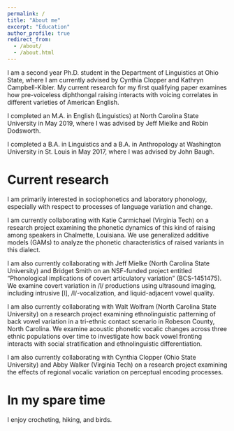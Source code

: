 ```yaml
---
permalink: /
title: "About me"
excerpt: "Education"
author_profile: true
redirect_from: 
  - /about/
  - /about.html
---
```


I am a second year Ph.D. student in the Department of Linguistics at Ohio State, where I am currently advised by Cynthia Clopper and Kathryn Campbell-Kibler. My current research for my first qualifying paper examines how pre-voiceless diphthongal raising interacts with voicing correlates in different varieties of American English. 

I completed an M.A. in English (Linguistics) at North Carolina State University in May 2019, where I was advised by Jeff Mielke and Robin Dodsworth.

I completed a B.A. in Linguistics and a B.A. in Anthropology at Washington University in St. Louis in May 2017, where I was advised by John Baugh.

Current research
======
I am primarily interested in sociophonetics and laboratory phonology, especially with respect to processes of language variation and change. 

I am currently collaborating with Katie Carmichael (Virginia Tech) on a research project examining the phonetic dynamics of this kind of raising among speakers in Chalmette, Louisiana. We use generalized additive models (GAMs) to analyze the phonetic characteristics of raised variants in this dialect.

I am also currently collaborating with Jeff Mielke (North Carolina State University) and Bridget Smith on an NSF-funded project entitled “Phonological implications of covert articulatory variation” (BCS-1451475). We examine covert variation in /l/ productions using ultrasound imaging, including intrusive [l], /l/-vocalization, and liquid-adjacent vowel quality.

I am also currently collaborating with Walt Wolfram (North Carolina State University) on a research project examining ethnolinguistic patterning of back vowel variation in a tri-ethnic contact scenario in Robeson County, North Carolina. We examine acoustic phonetic vocalic changes across three ethnic populations over time to investigate how back vowel fronting interacts with social stratification and ethnolinguistic differentiation.

I am also currently collaborating with Cynthia Clopper (Ohio State University) and Abby Walker (Virginia Tech) on a research project examining the effects of regional vocalic variation on perceptual encoding processes. 

In my spare time
======
I enjoy crocheting, hiking, and birds.

